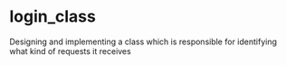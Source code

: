 # login_class
Designing and implementing a class which is responsible for identifying what kind of requests it receives

